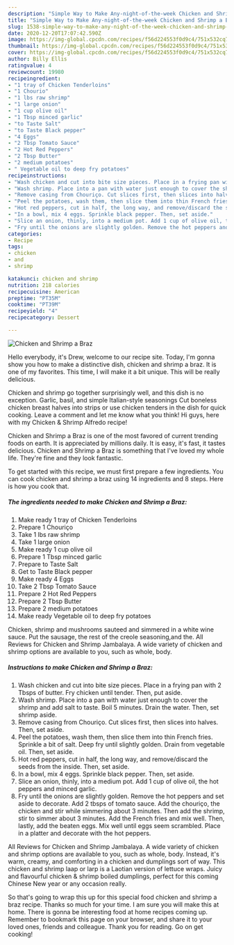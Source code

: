```yaml
---
description: "Simple Way to Make Any-night-of-the-week Chicken and Shrimp a Braz"
title: "Simple Way to Make Any-night-of-the-week Chicken and Shrimp a Braz"
slug: 1538-simple-way-to-make-any-night-of-the-week-chicken-and-shrimp-a-braz
date: 2020-12-20T17:07:42.590Z
image: https://img-global.cpcdn.com/recipes/f56d224553f0d9c4/751x532cq70/chicken-and-shrimp-a-braz-recipe-main-photo.jpg
thumbnail: https://img-global.cpcdn.com/recipes/f56d224553f0d9c4/751x532cq70/chicken-and-shrimp-a-braz-recipe-main-photo.jpg
cover: https://img-global.cpcdn.com/recipes/f56d224553f0d9c4/751x532cq70/chicken-and-shrimp-a-braz-recipe-main-photo.jpg
author: Billy Ellis
ratingvalue: 4
reviewcount: 19980
recipeingredient:
- "1 tray of Chicken Tenderloins"
- "1 Chourio"
- "1 lbs raw shrimp"
- "1 large onion"
- "1 cup olive oil"
- "1 Tbsp minced garlic"
- "to Taste Salt"
- "to Taste Black pepper"
- "4 Eggs"
- "2 Tbsp Tomato Sauce"
- "2 Hot Red Peppers"
- "2 Tbsp Butter"
- "2 medium potatoes"
- " Vegetable oil to deep fry potatoes"
recipeinstructions:
- "Wash chicken and cut into bite size pieces. Place in a frying pan with 2 Tbsps of butter. Fry chicken until tender. Then, put aside."
- "Wash shrimp. Place into a pan with water just enough to cover the shrimp and add salt to taste. Boil 5 minutes. Drain the water. Then, set shrimp aside."
- "Remove casing from Chouriço. Cut slices first, then slices into halves. Then, set aside."
- "Peel the potatoes, wash them, then slice them into thin French fries. Sprinkle a bit of salt. Deep fry until slightly golden. Drain from vegetable oil. Then, set aside."
- "Hot red peppers, cut in half, the long way, and remove/discard the seeds from the inside. Then, set aside."
- "In a bowl, mix 4 eggs. Sprinkle black pepper. Then, set aside."
- "Slice an onion, thinly, into a medium pot. Add 1 cup of olive oil, the hot peppers and minced garlic."
- "Fry until the onions are slightly golden. Remove the hot peppers and set aside to decorate. Add 2 tbsps of tomato sauce. Add the chouriço, the chicken and stir while simmering about 3 minutes. Then add the shrimp, stir to simmer about 3 minutes. Add the French fries and mix well. Then, lastly, add the beaten eggs. Mix well until eggs seem scrambled. Place in a platter and decorate with the hot peppers."
categories:
- Recipe
tags:
- chicken
- and
- shrimp

katakunci: chicken and shrimp 
nutrition: 218 calories
recipecuisine: American
preptime: "PT35M"
cooktime: "PT39M"
recipeyield: "4"
recipecategory: Dessert

---
```



![Chicken and Shrimp a Braz](https://img-global.cpcdn.com/recipes/f56d224553f0d9c4/751x532cq70/chicken-and-shrimp-a-braz-recipe-main-photo.jpg)

Hello everybody, it's Drew, welcome to our recipe site. Today, I'm gonna show you how to make a distinctive dish, chicken and shrimp a braz. It is one of my favorites. This time, I will make it a bit unique. This will be really delicious.

Chicken and shrimp go together surprisingly well, and this dish is no exception. Garlic, basil, and simple Italian-style seasonings Cut boneless chicken breast halves into strips or use chicken tenders in the dish for quick cooking. Leave a comment and let me know what you think! Hi guys, here with my Chicken &amp; Shrimp Alfredo recipe!

Chicken and Shrimp a Braz is one of the most favored of current trending foods on earth. It is appreciated by millions daily. It is easy, it's fast, it tastes delicious. Chicken and Shrimp a Braz is something that I've loved my whole life. They're fine and they look fantastic.


To get started with this recipe, we must first prepare a few ingredients. You can cook chicken and shrimp a braz using 14 ingredients and 8 steps. Here is how you cook that.

<!--inarticleads1-->

##### The ingredients needed to make Chicken and Shrimp a Braz:

1. Make ready 1 tray of Chicken Tenderloins
1. Prepare 1 Chouriço
1. Take 1 lbs raw shrimp
1. Take 1 large onion
1. Make ready 1 cup olive oil
1. Prepare 1 Tbsp minced garlic
1. Prepare to Taste Salt
1. Get to Taste Black pepper
1. Make ready 4 Eggs
1. Take 2 Tbsp Tomato Sauce
1. Prepare 2 Hot Red Peppers
1. Prepare 2 Tbsp Butter
1. Prepare 2 medium potatoes
1. Make ready  Vegetable oil to deep fry potatoes


Chicken, shrimp and mushrooms sauteed and simmered in a white wine sauce. Put the sausage, the rest of the creole seasoning,and the. All Reviews for Chicken and Shrimp Jambalaya. A wide variety of chicken and shrimp options are available to you, such as whole, body. 

<!--inarticleads2-->

##### Instructions to make Chicken and Shrimp a Braz:

1. Wash chicken and cut into bite size pieces. Place in a frying pan with 2 Tbsps of butter. Fry chicken until tender. Then, put aside.
1. Wash shrimp. Place into a pan with water just enough to cover the shrimp and add salt to taste. Boil 5 minutes. Drain the water. Then, set shrimp aside.
1. Remove casing from Chouriço. Cut slices first, then slices into halves. Then, set aside.
1. Peel the potatoes, wash them, then slice them into thin French fries. Sprinkle a bit of salt. Deep fry until slightly golden. Drain from vegetable oil. Then, set aside.
1. Hot red peppers, cut in half, the long way, and remove/discard the seeds from the inside. Then, set aside.
1. In a bowl, mix 4 eggs. Sprinkle black pepper. Then, set aside.
1. Slice an onion, thinly, into a medium pot. Add 1 cup of olive oil, the hot peppers and minced garlic.
1. Fry until the onions are slightly golden. Remove the hot peppers and set aside to decorate. Add 2 tbsps of tomato sauce. Add the chouriço, the chicken and stir while simmering about 3 minutes. Then add the shrimp, stir to simmer about 3 minutes. Add the French fries and mix well. Then, lastly, add the beaten eggs. Mix well until eggs seem scrambled. Place in a platter and decorate with the hot peppers.


All Reviews for Chicken and Shrimp Jambalaya. A wide variety of chicken and shrimp options are available to you, such as whole, body. Instead, it&#39;s warm, creamy, and comforting in a chicken and dumplings sort of way. This chicken and shrimp laap or larp is a Laotian version of lettuce wraps. Juicy and flavourful chicken &amp; shrimp boiled dumplings, perfect for this coming Chinese New year or any occasion really. 

So that's going to wrap this up for this special food chicken and shrimp a braz recipe. Thanks so much for your time. I am sure you will make this at home. There is gonna be interesting food at home recipes coming up. Remember to bookmark this page on your browser, and share it to your loved ones, friends and colleague. Thank you for reading. Go on get cooking!
